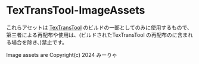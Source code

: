 # TexTransTool-ImageAssets

これらアセットは [TexTransTool](https://github.com/ReinaS-64892/TexTransTool) のビルドの一部としてのみに使用するもので、第三者による再配布や使用は、(ビルドされたTexTransTool の再配布のに含まれる場合を除き、)禁止です。

Image assets are Copyright(c) 2024 みーりゃ
